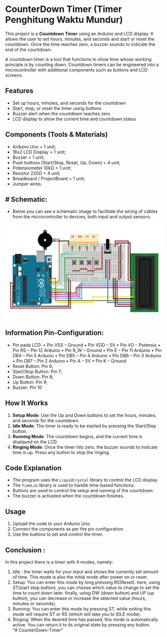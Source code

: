 # CounterDown Timer (Timer Penghitung Waktu Mundur)

This project is a **Countdown Timer** using an Arduino and LCD display. It allows the user to set hours, minutes, and seconds and start or reset the countdown. Once the time reaches zero, a buzzer sounds to indicate the end of the countdown.

A countdown timer is a tool that functions to show time whose working principle is by counting down. Countdown timers can be engineered into a microcontroller with additional components such as buttons and LCD screens.

## Features

- Set up hours, minutes, and seconds for the countdown
- Start, stop, or reset the timer using buttons
- Buzzer alert when the countdown reaches zero
- LCD display to show the current time and countdown status

## Components (Tools & Materials)

- Arduino Uno = 1 unit;
- 16x2 LCD Display = 1 unit;
- Buzzer = 1 unit;
- Push buttons (Start/Stop, Reset, Up, Down) = 4 unit;
- Potensiometer 10kΩ = 1 unit;
- Resistor 220Ω = 4 unit;
- Breadboard / ProjectBoard = 1 unit;
- Jumper wires.

## # Schematic:

- Below you can see a schematic image to facilitate the wiring of cables from the microcontroller to devices, both input and output sensors:

![Schematic](img/skema.jpg)

## Information Pin-Configuration:

- Pin pada LCD:
  • Pin VSS – Ground
  • Pin VDD – 5V
  • Pin VO – Potensio
  • Pin RS – Pin 12 Arduino
  • Pin R_W – Ground
  • Pin E – Pin 11 Arduino
  • Pin DB4 – Pin 5 Arduino
  • Pin DB5 – Pin 4 Arduino
  • Pin DB6 – Pin 3 Arduino
  • Pin DB7 – Pin 2 Arduino
  • Pin A – 5V
  • Pin K – Ground
- Reset Button: Pin 6;
- Start/Stop Button: Pin 7;
- Down Button: Pin 8;
- Up Button: Pin 9;
- Buzzer: Pin 10

## How It Works

1. **Setup Mode**: Use the Up and Down buttons to set the hours, minutes, and seconds for the countdown.
2. **Idle Mode**: The timer is ready to be started by pressing the Start/Stop button.
3. **Running Mode**: The countdown begins, and the current time is displayed on the LCD.
4. **Ringing Mode**: Once the timer hits zero, the buzzer sounds to indicate time is up. Press any button to stop the ringing.

## Code Explanation

- The program uses the `LiquidCrystal` library to control the LCD display.
- The `TimeLib` library is used to handle time-based functions.
- Buttons are used to control the setup and running of the countdown.
- The buzzer is activated when the countdown finishes.

## Usage

1. Upload the code to your Arduino Uno.
2. Connect the components as per the pin configuration.
3. Use the buttons to set and control the timer.

## Conclusion : <br/>

In this project there is a timer with 4 modes, namely: <br/>

1. Idle : the timer waits for your input and shows the currently set amount of time. This mode is also the initial mode after power on or reset. <br/>
2. Setup: You can enter this mode by long pressing RS(Reset). here, using ST(start stop button), you can choose which value to change to set the time to count down later. finally, using DW (down button) and UP (up button), you can decrease or increase the selected value (hours, minutes or seconds). <br/>
3. Running: You can enter this mode by pressing ST, while exiting this mode will require ST or RS (which will take you to IDLE mode). <br/>
4. Ringing: When the desired time has passed, this mode is automatically active. You can return it to its original state by pressing any button. <br/>
"# CounterDown-Timer" 
